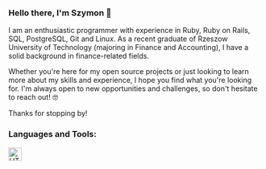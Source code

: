 ### Hello there, I'm Szymon 👋

I am an enthusiastic programmer with experience in Ruby, Ruby on Rails, SQL, PostgreSQL, Git and Linux. As a recent graduate of Rzeszow University of Technology (majoring in Finance and Accounting), I have a solid background in finance-related fields.

Whether you're here for my open source projects or just looking to learn more about my skills and experience, I hope you find what you're looking for. I'm always open to new opportunities and challenges, so don't hesitate to reach out! 🤓

Thanks for stopping by!
### Languages and Tools:
<img align="left" alt="HTML5" width="26px" src="https://cdn.jsdelivr.net/gh/devicons/devicon/icons/ruby/ruby-plain.svg" />
